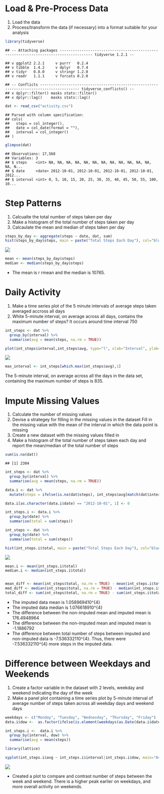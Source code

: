 Load & Pre-Process Data
=======================

1.  Load the data
2.  Process/transform the data (if necessary) into a format suitable for your analysis

``` r
library(tidyverse)
```

    ## -- Attaching packages ------------------------------------------------------------------------------------- tidyverse 1.2.1 --

    ## v ggplot2 2.2.1     v purrr   0.2.4
    ## v tibble  1.4.2     v dplyr   0.7.4
    ## v tidyr   0.8.0     v stringr 1.2.0
    ## v readr   1.1.1     v forcats 0.2.0

    ## -- Conflicts ---------------------------------------------------------------------------------------- tidyverse_conflicts() --
    ## x dplyr::filter() masks stats::filter()
    ## x dplyr::lag()    masks stats::lag()

``` r
dat <- read_csv("activity.csv")
```

    ## Parsed with column specification:
    ## cols(
    ##   steps = col_integer(),
    ##   date = col_date(format = ""),
    ##   interval = col_integer()
    ## )

``` r
glimpse(dat)
```

    ## Observations: 17,568
    ## Variables: 3
    ## $ steps    <int> NA, NA, NA, NA, NA, NA, NA, NA, NA, NA, NA, NA, NA, N...
    ## $ date     <date> 2012-10-01, 2012-10-01, 2012-10-01, 2012-10-01, 2012...
    ## $ interval <int> 0, 5, 10, 15, 20, 25, 30, 35, 40, 45, 50, 55, 100, 10...

Step Patterns
=============

1.  Calcualte the total number of steps taken per day
2.  Make a histogram of the total number of steps taken per day
3.  Calcaulate the mean and median of steps taken per day

``` r
steps_by_day <- aggregate(steps ~ date, dat, sum)
hist(steps_by_day$steps, main = paste("Total Steps Each Day"), col="blue", xlab="Number of Steps")
```

![](Project_1_files/figure-markdown_github/unnamed-chunk-2-1.png)

``` r
mean <- mean(steps_by_day$steps)
median <- median(steps_by_day$steps)
```

-   The mean is r rmean and the median is 10765.

Daily Activity
==============

1.  Make a time series plot of the 5 minute intervals of average steps taken averaged accross all days
2.  White 5-minute interval, on average across all days, contains the maximum number of steps? It occurs around time interval 750

``` r
int_steps <- dat %>% 
  group_by(interval) %>% 
  summarise(avg = mean(steps, na.rm = TRUE))

plot(int_steps$interval,int_steps$avg, type="l", xlab="Interval", ylab="Number of Steps",main="Average Number of Steps per Day by Interval")
```

![](Project_1_files/figure-markdown_github/unnamed-chunk-3-1.png)

``` r
max_interval <- int_steps[which.max(int_steps$avg),1]
```

The 5-minute interval, on average across all the days in the data set, containing the maximum number of steps is 835.

Impute Missing Values
=====================

1.  Calculate the number of missing values
2.  Devise a strategey for filling in the missing values in the dataset Fill in the missing value with the mean of the interval in which the data point is missing
3.  Create a new dataset with the missing values filled in
4.  Make a histogram of the total number of steps taken each day and report the mean/median of the total number of steps

``` r
sum(is.na(dat))
```

    ## [1] 2304

``` r
int_steps <- dat %>% 
  group_by(interval) %>% 
  summarise(avg = mean(steps, na.rm = TRUE))

data.i <- dat %>% 
  mutate(steps = ifelse(is.na(dat$steps), int_steps$avg[match(dat$interval, int_steps$interval)], dat$steps))

data.i[as.character(data.i$date) == "2012-10-01", 1] <- 0

int_steps.i <- data.i %>%
  group_by(date) %>% 
  summarise(total = sum(steps))

int_steps <- dat %>%
  group_by(date) %>% 
  summarise(total = sum(steps))

hist(int_steps.i$total, main = paste("Total Steps Each Day"), col="blue", xlab="Number of Steps")
```

![](Project_1_files/figure-markdown_github/unnamed-chunk-4-1.png)

``` r
mean.i <- mean(int_steps.i$total)
median.i <- median(int_steps.i$total)


mean_diff <- mean(int_steps$total, na.rm = TRUE) - mean(int_steps.i$total)
med_diff <- median(int_steps$total, na.rm = TRUE) - median(int_steps.i$total)
total_diff <- sum(int_steps$total, na.rm = TRUE) - sum(int_steps.i$total)
```

-   The imputed data mean is 1.058969410^{4}
-   The imputed data median is 1.076618910^{4}
-   The difference between the non-imputed mean and imputed mean is 176.4948964
-   The difference between the non-imputed mean and imputed mean is -1.1886792
-   The difference between total number of steps between imputed and non-imputed data is -7.536332110^{4}. Thus, there were -7.536332110^{4} more steps in the imputed data.

Difference between Weekdays and Weekends
========================================

1.  Create a factor variable in the dataset with 2 levels, weekday and weekend indicating the day of the week
2.  Make a panel plot containing a time series plot by 5-minute interval of average number of steps taken across all weekday days and weekend days

``` r
weekdays <- c("Monday", "Tuesday", "Wednesday", "Thursday", "Friday")
data.i$dow <-  as.factor(ifelse(is.element(weekdays(as.Date(data.i$date)),weekdays), "Weekday", "Weekend"))

int_steps.i <-  data.i %>% 
  group_by(interval, dow) %>% 
  summarise(avg = mean(steps))

library(lattice)

xyplot(int_steps.i$avg ~ int_steps.i$interval|int_steps.i$dow, main="Average Steps per Day by Interval",xlab="Interval", ylab="Steps",layout=c(1,2), type="l")
```

![](Project_1_files/figure-markdown_github/unnamed-chunk-5-1.png)

-   Created a plot to compare and contrast number of steps between the week and weekend. There is a higher peak earlier on weekdays, and more overall activity on weekends.
